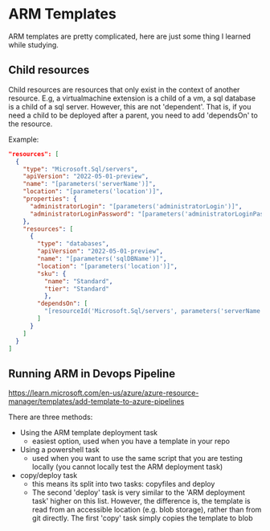 # ARM Templates

ARM templates are pretty complicated, here are just some thing I learned while studying.

## Child resources

Child resources are resources that only exist in the context of another resource. E.g, a virtualmachine extension is a child of a vm, a sql database is a child of a sql server. However, this are not 'dependent'. That is, if you need a child to be deployed after a parent, you need to add 'dependsOn' to the resource.

Example:

```json
"resources": [
  {
    "type": "Microsoft.Sql/servers",
    "apiVersion": "2022-05-01-preview",
    "name": "[parameters('serverName')]",
    "location": "[parameters('location')]",
    "properties": {
      "administratorLogin": "[parameters('administratorLogin')]",
      "administratorLoginPassword": "[parameters('administratorLoginPassword')]"
    },
    "resources": [
      {
        "type": "databases",
        "apiVersion": "2022-05-01-preview",
        "name": "[parameters('sqlDBName')]",
        "location": "[parameters('location')]",
        "sku": {
          "name": "Standard",
          "tier": "Standard"
          },
        "dependsOn": [
          "[resourceId('Microsoft.Sql/servers', parameters('serverName'))]"
        ]
      }
    ]
  }
]
```

## Running ARM in Devops Pipeline

<https://learn.microsoft.com/en-us/azure/azure-resource-manager/templates/add-template-to-azure-pipelines>

There are three methods:

- Using the ARM template deployment task
  - easiest option, used when you have a template in your repo
- Using a powershell task
  - used when you want to use the same script that you are testing locally (you cannot locally test the ARM deployment task)
- copy/deploy task
  - this means its split into two tasks: copyfiles and deploy
  - The second 'deploy' task is very similar to the 'ARM deployment task' higher on this list. However, the difference is, the template is read from an accessible location (e.g. blob storage), rather than from git directly. The first 'copy' task simply copies the template to blob